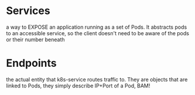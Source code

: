 # Services
a way to EXPOSE an application running as a set of Pods. It abstracts pods to an accessible service, so the client doesn't need to be aware of the pods or their number beneath
# Endpoints
the actual entity that k8s-service routes traffic to. They are objects that are linked to Pods, they simply describe IP+Port of a Pod, BAM!
